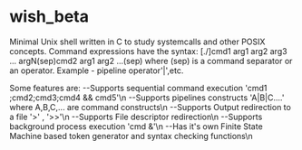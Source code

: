 # wish_beta

Minimal Unix shell written in C to study systemcalls and other POSIX concepts.
Command expressions have the syntax: 
[./]cmd1 arg1 arg2 arg3 ... argN(sep)cmd2 arg1 arg2 ...(sep)
where (sep) is a command separator or an operator. Example - pipeline operator'|',etc.            

Some features are:
--Supports sequential command execution 'cmd1 ;cmd2;cmd3;cmd4 && cmd5'\n
--Supports pipelines constructs 'A|B|C....' where A,B,C,... are command constructs\n
--Supports Output redirection to a file '>' , '>>'\n
--Supports File descriptor redirection\n
--Supports background process execution 'cmd &'\n
--Has it's own Finite State Machine based token generator and syntax checking functions\n

